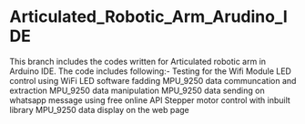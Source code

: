 # Articulated_Robotic_Arm_Arudino_IDE
This branch includes the codes written for Articulated robotic arm in Arduino IDE. The code includes following:-
Testing for the Wifi Module
LED control using WiFi
LED software fadding
MPU_9250 data communcation and extraction
MPU_9250 data manipulation
MPU_9250 data sending on whatsapp message using free online API
Stepper motor control with inbuilt library
MPU_9250 data display on the web page


